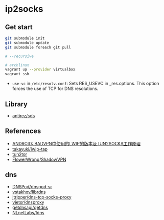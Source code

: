 # ip2socks

## Get start

```bash
git submodule init
git submodule update
git submodule foreach git pull

# --recursive

# archlinux
vagrant up --provider virtualbox
vagrant ssh
```

* `use-vc` in `/etc/resolv.conf`: Sets RES_USEVC in _res.options.  This option forces the use of TCP for DNS resolutions.

## Library

* [antirez/sds](https://github.com/antirez/sds)

## References

* [ANDROID: BADVPN中使用的LWIP的版本及TUN2SOCKS工作原理](https://www.brobwind.com/archives/1401)
* [takayuki/lwip-tap](https://github.com/takayuki/lwip-tap)
* [tun2tor](https://github.com/iCepa/tun2tor)
* [FlowerWrong/ShadowVPN](https://github.com/FlowerWrong/ShadowVPN)

## dns

* [DNSPod/dnspod-sr](https://github.com/DNSPod/dnspod-sr)
* [vstakhov/librdns](https://github.com/vstakhov/librdns)
* [jtripper/dns-tcp-socks-proxy](https://github.com/jtripper/dns-tcp-socks-proxy)
* [vietor/dnsproxy](https://github.com/vietor/dnsproxy)
* [getdnsapi/getdns](https://github.com/getdnsapi/getdns)
* [NLnetLabs/ldns](https://github.com/NLnetLabs/ldns)
